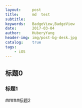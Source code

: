 ```yaml
--- 
layout:     post                      
title:      md  test
subtitle:   
keywords:   BadgeView,BadgeView
date:       2017-03-04                
author:     HuberyYang                
header-img: img/post-bg-desk.jpg  
catalog:    true                     
tags:                             
    - iOS
---
```


## 标题0

### 标题1

#####标题2